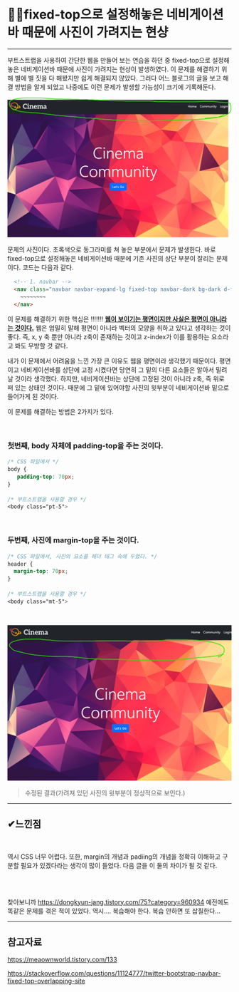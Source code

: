 # 🐱‍🏍fixed-top으로 설정해놓은 네비게이션바 때문에 사진이 가려지는 현샹

---

부트스트랩을 사용하여 간단한 웹을 만들어 보는 연습을 하던 중 fixed-top으로 설정해놓은 네비게이션바 때문에 사진이 가려지는 현상이 발생하였다. 이 문제를 해결하기 위해  별에 별 짓을 다 해봤지만 쉽게 해결되지 않았다. 그러다 어느 블로그의 글을 보고 해결 방법을 알게 되었고 나중에도 이런 문제가 발생할 가능성이 크기에 기록해둔다.



![before-padding-top](\assets\img\before-padding-top.jpg)

문제의 사진이다. 초록색으로 동그라미를 쳐 놓은 부분에서 문제가 발생한다. 바로 fixed-top으로 설정해놓은 네비게이션바 때문에 기존 사진의 상단 부분이 잘리는 문제이다. 코드는 다음과 같다.

```html
  <!-- 1. navbar -->
  <nav class="navbar navbar-expand-lg fixed-top navbar-dark bg-dark d-flex justify-content-between">
    ~~~~~~~~
  </nav>
```

이 문제를 해결하기 위한 핵심은 !!!!!!!  <u>**웹이 보이기는 평면이지만 사실은 평면이 아니라는 것이다.**</u> 웹은 엄밀히 말해 평면이 아니라 벡터의 모양을 취하고 있다고 생각하는 것이 좋다. 즉, x, y 축 뿐만 아니라 z축이 존재하는 것이고 z-index가 이를 활용하는 요소라고 봐도 무방할 것 같다. 

내가 이 문제에서 어려움을 느낀 가장 큰 이유도 웹을 평면이라 생각했기 때문이다. 평면이고 네비게이션바를 상단에 고정 시켰다면 당연히 그 밑의 다른 요소들은 알아서 밀려날 것이라 생각했다. 하지만, 네비게이션바는 상단에 고정된 것이 아니라 z축, 즉 위로 떠 있는 상태인 것이다. 때문에 그 밑에 있어야할 사진의 윗부분이 네비게이션바 밑으로 들어가게 된 것이다.  

이 문제를 해결하는 방법은 2가지가 있다.

<br/>

### 첫번째, body 자체에 padding-top을 주는 것이다.

```css
/* CSS 파일에서 */
body {
   padding-top: 70px; 
}

/* 부트스트랩을 사용할 경우 */
<body class="pt-5">
```

<br/>

### 두번째,  사진에 margin-top을 주는 것이다.

```css
/* CSS 파일에서, 사진의 요소를 헤더 태그 속에 두었다. */
header {
  margin-top: 70px;
}

/* 부트스트랩을 사용할 경우 */
<body class="mt-5">
```

<br/>

![after-padding-top](\assets\img\after-padding-top.jpg)

>수정된 결과(가려져 있던 사진의 윗부분이 정상적으로 보인다.)

---

## ✔느낀점

<br/>

역시 CSS 너무 어렵다. 또한, margin의 개념과 padiing의 개념을 정확히 이해하고 구분할 필요가 있겠다라는 생각이 많이 들었다. 다음 글을 이 둘의 차이가 될 것 같다.

<br/>

<br/>

찾아보니까 https://dongkyun-jang.tistory.com/75?category=960934 예전에도 똑같은 문제를 겪은 적이 있었다. 역시.... 복습해야 한다. 복습 안하면 또 삽질한다...

---

## 참고자료

https://meaownworld.tistory.com/133

https://stackoverflow.com/questions/11124777/twitter-bootstrap-navbar-fixed-top-overlapping-site